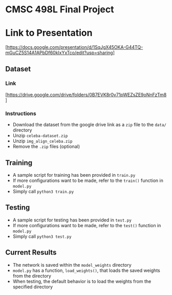 # CMSC 498L Final Project

# Link to Presentation
[https://docs.google.com/presentation/d/1SqJgX45OKA-G44TQ-mGuCZ5S14A1APbDf60kIxYxTco/edit?usp=sharing]

## Dataset

### Link
[https://drive.google.com/drive/folders/0B7EVK8r0v71pWEZsZE9oNnFzTm8]

### Instructions
- Download the dataset from the google drive link as a `zip` file to the `data/` directory
- Unzip `celeba-dataset.zip`
- Unzip `img_align_celeba.zip`
- Remove the `.zip` files (optional)

## Training
- A sample script for training has been provided in `train.py`
- If more configurations want to be made, refer to the `train()` function in `model.py`
- Simply call `python3 train.py`

## Testing
- A sample script for testing has been provided in `test.py`
- If more configurations want to be made, refer to the `test()` function in `model.py`
- Simply call `python3 test.py`

## Current Results
- The network is saved within the `model_weights` directory
- `model.py` has a function, `load_weights()`, that loads the saved weights from the directory
- When testing, the default behavior is to load the weights from the specified directory
